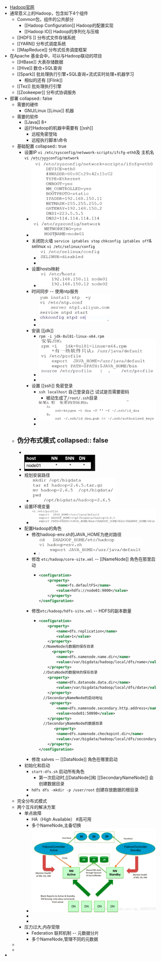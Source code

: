 - [Hadoop官网](https://hadoop.apache.org/)
- 通常意义上的Hadoop，包含如下4个组件
	- Common包，组件的公共部分
		- [[Hadoop Configuration]] Hadoop的配置实现
		- [[Hadoop IO]] Hadoop的序列化与压缩
	- [[HDFS ]] 分布式文件存储系统
	- [[YARN]] 分布式调度系统
	- [[MapReduce]] 分布式任务调度框架
- 在Apache 基金会中，可以与Hadoop联动的项目
	- [[HBase]] 大表存储数据
	- [[Hive]] 数仓+SQL查询
	- [[Spark]] 批处理执行引擎+SQL查询+流式实时处理+机器学习
		- 相似的还有 [[Flink]]
	- [[Tez]] 批处理执行引擎
	- [[Zookeeper]] 分布式协调服务
- 部署
  collapsed:: false
	- 需要的硬件
		- GNU/Linux [[Linux]] 机器
	- 需要的软件
		- [[Java]] 8+
		- 运行Hadoop的机器中需要有 [[ssh]]
			- 远程免密登陆
			- 远程执行脚本\命令
	- 基础配置
	  collapsed:: true
		- 设置IP `vi /etc/sysconfig/netwwork-scripts/ifcfg-eth0`及 主机名 `vi /etc/sysconfig/network`
			- ![image.png](../assets/image_1647159484653_0.png)
			- ![image.png](../assets/image_1647159594584_0.png)
			- 关闭防火墙 `service iptables stop` `chkconfig iptables off`& selinux `vi /etc/selinux/config`
				- ![image.png](../assets/image_1647159702386_0.png)
				-
			- 设置hosts映射
				- ![image.png](../assets/image_1647159618037_0.png)
			- 时间同步 -- 使用ntp服务
				- ![image.png](../assets/image_1647159796939_0.png)
				-
			- 安装 [[jdk]]
				- `rpm -i jdk-8ul81-linux-x64.rpm`
				- ![image.png](../assets/image_1647160467685_0.png)
				-
			- 设置 [[ssh]] 免密登录
				- `ssh localhost` 自己登录自己 试试是否需要密码
					- 被动生成了`/root/.ssh`目录
				- ![image.png](../assets/image_1647161238548_0.png)
				-
	- 伪分布式模式
	  collapsed:: false
		-
		-
		- ![image.png](../assets/image_1647161392042_0.png)
		- 规划安装路径
			- ![image.png](../assets/image_1647161718149_0.png)
		- 设置环境变量
			- ![image.png](../assets/image_1647161740645_0.png)
		- 配置Hadoop的角色
			- 修改hadoop-env.sh的JAVA_HOME为绝对路径
				- ![image.png](../assets/image_1647162214627_0.png)
			- 修改 `etc/hadoop/core-site.xml` -- [[NameNode]] 角色在那里启动
				- ```xml
				  <configuration>
				      <property>
				          <name>fs.defaultFS</name>
				          <value>hdfs://node01:9000</value>
				      </property>
				  </configuration>
				  ```
			- 修改`etc/hadoop/hdfs-site.xml` -- HDFS的副本数量
				- ```xml
				  <configuration>
				      <property>
				          <name>dfs.replication</name>
				          <value>1</value>
				      </property>
				    //NameNode元数据的保存目录
				    	<property>
				          <name>dfs.namenode.name.dir</name>
				          <value>/var/bigdata/hadoop/local/dfs/name</value>
				      </property>
				    //DataNode的数据块的保存目录
				      <property>
				          <name>dfs.datanode.data.dir</name>
				          <value>/var/bigdata/hadoop/local/dfs/data</value>
				      </property>
				    //SecondaryNameNode的启动地址
				       <property>
				          <name>dfs.namenode.secondary.http.address</name>
				          <value>node01:50090</value>
				      </property>
				    //SecondaryNameNode的数据目录
				         <property>
				          <name>dfs.namenode.checkopint.dir</name>
				          <value>/var/bigdata/hadoop/local/dfs/secondary</value>
				      </property>
				  </configuration>
				  ```
			- 修改 salves -- [[DataNode]] 角色在哪里启动
		- 初始化和启动
			- `start-dfs.sh` 启动所有角色
				- 第一次启动时,[[DataNode]]和 [[SecondaryNameNode]] 会创建数据目录
			- `hdfs dfs -mkdir -p /user/root` 创建存放数据的根目录
			-
	- 完全分布式模式
	- 两个互斥的解决方案
		- 单点故障
			- HA（High Available） #高可用
			- 多个NameNode,主备切换
			- ![image.png](../assets/image_1647247737762_0.png)
			-
			-
		- 压力过大,内存受限
			- Federation 联邦机制 -- 元数据分片
			- 多个NameNode,管理不同的元数据
	-
	-
-